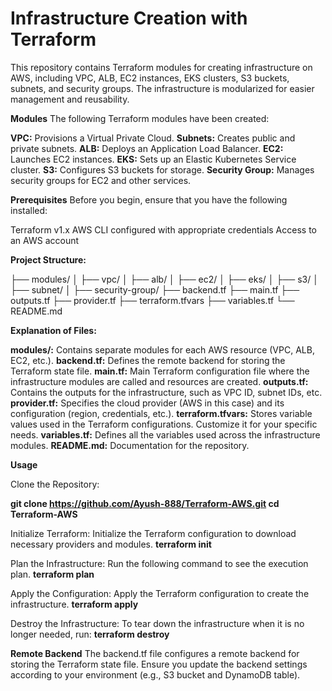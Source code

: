 <h1>Infrastructure Creation with Terraform</h1>

This repository contains Terraform modules for creating infrastructure on AWS, including VPC, ALB, EC2 instances, EKS clusters, S3 buckets, subnets, and security groups. The infrastructure is modularized for easier management and reusability.


**Modules**
The following Terraform modules have been created:

**VPC:** Provisions a Virtual Private Cloud.
**Subnets:** Creates public and private subnets.
**ALB:** Deploys an Application Load Balancer.
**EC2:** Launches EC2 instances.
**EKS:** Sets up an Elastic Kubernetes Service cluster.
**S3:** Configures S3 buckets for storage.
**Security Group:** Manages security groups for EC2 and other services.


**Prerequisites**
Before you begin, ensure that you have the following installed:

Terraform v1.x
AWS CLI configured with appropriate credentials
Access to an AWS account


**Project Structure:**


├── modules/
│   ├── vpc/
│   ├── alb/
│   ├── ec2/
│   ├── eks/
│   ├── s3/
│   ├── subnet/
│   ├── security-group/
├── backend.tf
├── main.tf
├── outputs.tf
├── provider.tf
├── terraform.tfvars
├── variables.tf
└── README.md


**Explanation of Files:**

**modules/:** Contains separate modules for each AWS resource (VPC, ALB, EC2, etc.).
**backend.tf:** Defines the remote backend for storing the Terraform state file.
**main.tf:** Main Terraform configuration file where the infrastructure modules are called and resources are created.
**outputs.tf:** Contains the outputs for the infrastructure, such as VPC ID, subnet IDs, etc.
**provider.tf:** Specifies the cloud provider (AWS in this case) and its configuration (region, credentials, etc.).
**terraform.tfvars:** Stores variable values used in the Terraform configurations. Customize it for your specific needs.
**variables.tf:** Defines all the variables used across the infrastructure modules.
**README.md:** Documentation for the repository.


**Usage**

Clone the Repository:

**git clone https://github.com/Ayush-888/Terraform-AWS.git
cd Terraform-AWS**

Initialize Terraform:
Initialize the Terraform configuration to download necessary providers and modules.
**terraform init**

Plan the Infrastructure:
Run the following command to see the execution plan.
**terraform plan**

Apply the Configuration:
Apply the Terraform configuration to create the infrastructure.
**terraform apply**

Destroy the Infrastructure:
To tear down the infrastructure when it is no longer needed, run:
**terraform destroy**


**Remote Backend**
The backend.tf file configures a remote backend for storing the Terraform state file. Ensure you update the backend settings according to your environment (e.g., S3 bucket and DynamoDB table).

